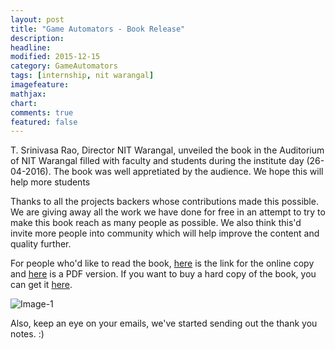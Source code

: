 ```yaml
---
layout: post
title: "Game Automators - Book Release"
description: 
headline: 
modified: 2015-12-15
category: GameAutomators
tags: [internship, nit warangal]
imagefeature: 
mathjax: 
chart: 
comments: true
featured: false
---
```


T. Srinivasa Rao, Director NIT Warangal, unveiled the book in the Auditorium of NIT Warangal filled with faculty and students during the institute day (26-04-2016). The book was well appretiated by the audience. We hope this will help more students 

Thanks to all the projects backers whose contributions made this possible. We are giving away all the work we have done for free in an attempt to try to make this book reach as many people as possible. We also think this'd invite more people into community which will help improve the content and quality further.

For people who'd like to read the book, [here](gameautomators.com/book) is the link for the online copy and [here](gameautomators.com/download/building-mobile-game-solvers-v1.pdf) is a PDF version. If you want to buy a hard copy of the book, you can get it [here](https://pothi.com/pothi/book/surya-penmetsa-building-mobile-game-solvers-0).

![Image-1](/blog/images/blog/book-1.jpg)

Also, keep an eye on your emails, we've started sending out the thank you notes. :)
